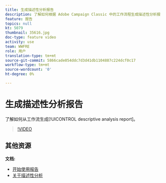 ```yaml
---
title: 生成描述性分析报告
description: 了解如何根据 Adobe Campaign Classic 中的工作流程生成描述性分析报告。
feature: 报告
topics: null
kt: 5079
thumbnail: 35616.jpg
doc-type: feature video
activity: use
team: WWFRE
role: 用户
translation-type: tm+mt
source-git-commit: 5866cade054ddc7d3d41db1104887c224dcf0c17
workflow-type: tm+mt
source-wordcount: '0'
ht-degree: 0%

---
```



# 生成描述性分析报告

了解如何从工作流生成[!UICONTROL descriptive analysis report]。

>[!VIDEO](https://video.tv.adobe.com/v/35616?quality=12)

## 其他资源

**文档:**

* [开始使用报告](https://docs.adobe.com/content/help/en/campaign-classic/using/reporting/reporting-in-adobe-campaign/about-adobe-campaign-reporting-tools.html)
* [关于描述性分析](https://docs.adobe.com/content/help/en/campaign-classic/using/reporting/analyzing-populations/about-descriptive-analysis.html)
